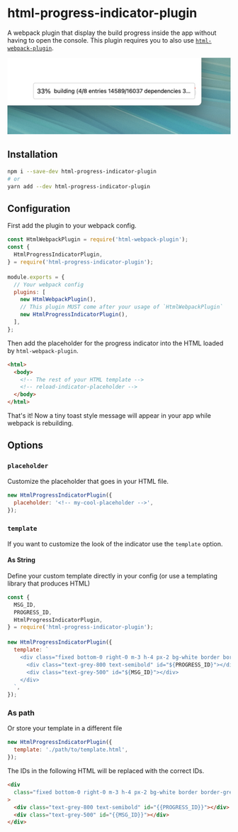 # html-progress-indicator-plugin

A webpack plugin that display the build progress inside the app without having to open the console.
This plugin requires you to also use [`html-webpack-plugin`](https://www.npmjs.com/package/html-webpack-plugin).

![A toast displaying the re-build progress](https://github.com/hipstersmoothie/html-progress-indicator-plugin/blob/main/assets/CleanShot%202022-11-01%20at%2001.18.57%402x.png?raw=true)

## Installation

```sh
npm i --save-dev html-progress-indicator-plugin
# or
yarn add --dev html-progress-indicator-plugin
```

## Configuration

First add the plugin to your webpack config.

```js
const HtmlWebpackPlugin = require('html-webpack-plugin');
const {
  HtmlProgressIndicatorPlugin,
} = require('html-progress-indicator-plugin');

module.exports = {
  // Your webpack config
  plugins: [
    new HtmlWebpackPlugin(),
    // This plugin MUST come after your usage of `HtmlWebpackPlugin`
    new HtmlProgressIndicatorPlugin(),
  ],
};
```

Then add the placeholder for the progress indicator into the HTML loaded by `html-webpack-plugin`.

```html
<html>
  <body>
    <!-- The rest of your HTML template -->
    <!-- reload-indicator-placeholder -->
  </body>
</html>
```

That's it!
Now a tiny toast style message will appear in your app while webpack is rebuilding.

## Options

### `placeholder`

Customize the placeholder that goes in your HTML file.

```js
new HtmlProgressIndicatorPlugin({
  placeholder: '<!-- my-cool-placeholder -->',
});
```

### `template`

If you want to customize the look of the indicator use the `template` option.

#### As String

Define your custom template directly in your config (or use a templating library that produces HTML)

```js
const {
  MSG_ID,
  PROGRESS_ID,
  HtmlProgressIndicatorPlugin,
} = require('html-progress-indicator-plugin');

new HtmlProgressIndicatorPlugin({
  template: `
    <div class="fixed bottom-0 right-0 m-3 h-4 px-2 bg-white border border-grey-200 flex gap-1">
      <div class="text-grey-800 text-semibold" id="${PROGRESS_ID}"></div>
      <div class="text-grey-500" id="${MSG_ID}"></div>
    </div>
  `,
});
```

### As path

Or store your template in a different file

```js
new HtmlProgressIndicatorPlugin({
  template: './path/to/template.html',
});
```

The IDs in the following HTML will be replaced with the correct IDs.

```html
<div
  class="fixed bottom-0 right-0 m-3 h-4 px-2 bg-white border border-grey-200 flex gap-1"
>
  <div class="text-grey-800 text-semibold" id="{{PROGRESS_ID}}"></div>
  <div class="text-grey-500" id="{{MSG_ID}}"></div>
</div>
```
